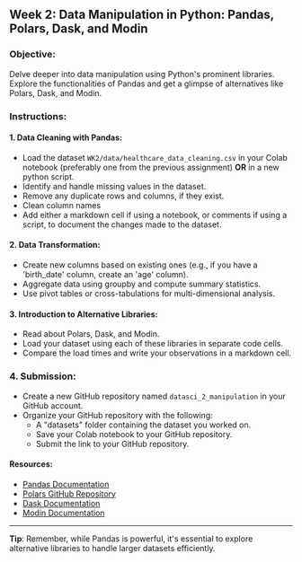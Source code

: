 ## **Week 2: Data Manipulation in Python: Pandas, Polars, Dask, and Modin**

### **Objective**: 
Delve deeper into data manipulation using Python's prominent libraries. Explore the functionalities of Pandas and get a glimpse of alternatives like Polars, Dask, and Modin.

### **Instructions**:

#### **1. Data Cleaning with Pandas:**
- Load the dataset `WK2/data/healthcare_data_cleaning.csv` in your Colab notebook (preferably one from the previous assignment) **OR** in a new python script.
- Identify and handle missing values in the dataset.
- Remove any duplicate rows and columns, if they exist.
- Clean column names 
- Add either a markdown cell if using a notebook, or comments if using a script, to document the changes made to the dataset.

#### **2. Data Transformation:**
- Create new columns based on existing ones (e.g., if you have a 'birth_date' column, create an 'age' column).
- Aggregate data using groupby and compute summary statistics.
- Use pivot tables or cross-tabulations for multi-dimensional analysis.

#### **3. Introduction to Alternative Libraries:**
- Read about Polars, Dask, and Modin.
- Load your dataset using each of these libraries in separate code cells.
- Compare the load times and write your observations in a markdown cell.

### **4. Submission**:
- Create a new GitHub repository named `datasci_2_manipulation` in your GitHub account.
- Organize your GitHub repository with the following:
  - A "datasets" folder containing the dataset you worked on.
  - Save your Colab notebook to your GitHub repository.
  - Submit the link to your GitHub repository.

#### **Resources:**

- [Pandas Documentation](https://pandas.pydata.org/docs/)
- [Polars GitHub Repository](https://github.com/pola-rs/polars)
- [Dask Documentation](https://docs.dask.org/en/latest/)
- [Modin Documentation](https://modin.readthedocs.io/en/latest/)

---

**Tip**: Remember, while Pandas is powerful, it's essential to explore alternative libraries to handle larger datasets efficiently.
